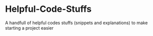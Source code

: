 # Helpful-Code-Stuffs
A handfull of helpful codes stuffs (snippets and explanations) to make starting a project easier
